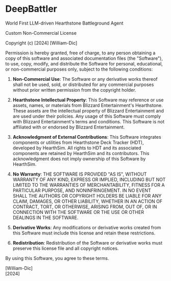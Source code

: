 # DeepBattler
World First LLM-driven Hearthstone Battleground Agent 

Custom Non-Commercial License

Copyright (c) [2024] [William-Dic]

Permission is hereby granted, free of charge, to any person obtaining a copy
of this software and associated documentation files (the "Software"), to use,
copy, modify, and distribute the Software for personal, educational, or
non-commercial purposes only, subject to the following conditions:

1. **Non-Commercial Use**:
   The Software or any derivative works thereof shall not be used, sold, or distributed for any commercial purposes without prior written permission from the copyright holder.

2. **Hearthstone Intellectual Property**:
   This Software may reference or use assets, names, or materials from Blizzard Entertainment's Hearthstone. These assets are the intellectual property of Blizzard Entertainment and are used under their policies. Any usage of this Software must comply with Blizzard Entertainment's terms and conditions. This Software is not affiliated with or endorsed by Blizzard Entertainment.

3. **Acknowledgment of External Contributions**:
   This Software integrates components or utilities from Hearthstone Deck Tracker (HDT), developed by HearthSim. All rights to HDT and its associated components are retained by HearthSim and its contributors. This acknowledgment does not imply ownership of this Software by HearthSim.

4. **No Warranty**:
   THE SOFTWARE IS PROVIDED "AS IS", WITHOUT WARRANTY OF ANY KIND, EXPRESS OR IMPLIED, INCLUDING BUT NOT LIMITED TO THE WARRANTIES OF MERCHANTABILITY, FITNESS FOR A PARTICULAR PURPOSE, AND NONINFRINGEMENT. IN NO EVENT SHALL THE AUTHORS OR COPYRIGHT HOLDERS BE LIABLE FOR ANY CLAIM, DAMAGES, OR OTHER LIABILITY, WHETHER IN AN ACTION OF CONTRACT, TORT, OR OTHERWISE, ARISING FROM, OUT OF, OR IN CONNECTION WITH THE SOFTWARE OR THE USE OR OTHER DEALINGS IN THE SOFTWARE.

5. **Derivative Works**:
   Any modifications or derivative works created from this Software must include this license and retain these restrictions.

6. **Redistribution**:
   Redistribution of the Software or derivative works must preserve this license file and all copyright notices.

By using this Software, you agree to these terms.

[William-Dic]  
[2024]
